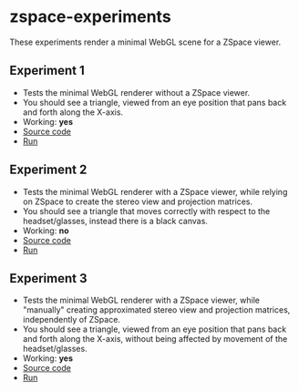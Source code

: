 # zspace-experiments

These experiments render a minimal WebGL scene for a ZSpace viewer.  

## Experiment 1 

* Tests the minimal WebGL renderer without a ZSpace viewer.
* You should see a triangle, viewed from an eye position that pans back and forth along the X-axis.
* Working: **yes**
* [Source code](exp1.html)
* [Run](exp1.html)

## Experiment 2

* Tests the minimal WebGL renderer with a ZSpace viewer, while relying on ZSpace to create the stereo view and projection matrices.
* You should see a triangle that moves correctly with respect to the headset/glasses, instead there is a black canvas.
* Working: **no**
* [Source code](exp2.html)
* [Run](exp2.html)

## Experiment 3

* Tests the minimal WebGL renderer with a ZSpace viewer, while "manually" creating approximated stereo view and projection matrices, independently of ZSpace.
* You should see a triangle, viewed from an eye position that pans back and forth along the X-axis, without being affected by movement of the headset/glasses.
* Working: **yes**
* [Source code](exp3.html)
* [Run](exp3.html)

